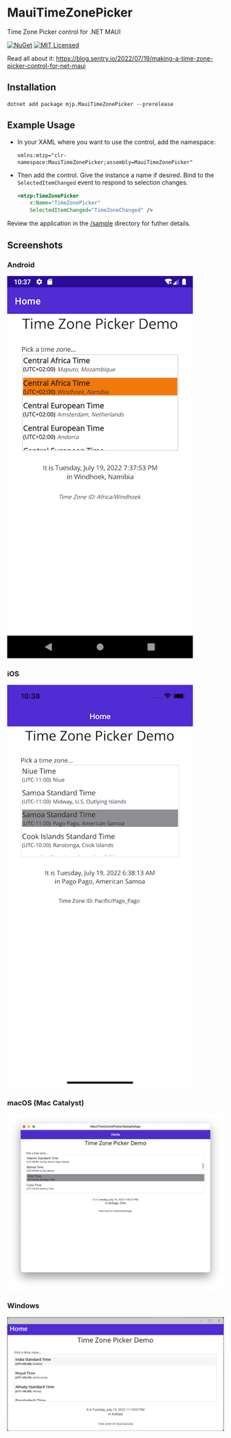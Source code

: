 # MauiTimeZonePicker
Time Zone Picker control for .NET MAUI

[![NuGet](https://img.shields.io/nuget/v/mjp.MauiTimeZonePicker)](https://www.nuget.org/packages/mjp.MauiTimeZonePicker)
[![MIT Licensed](https://img.shields.io/github/license/mattjohnsonpint/MauiTimeZonePicker)](https://github.com/mattjohnsonpint/MauiTimeZonePicker/blob/main/LICENSE)

Read all about it:
https://blog.sentry.io/2022/07/19/making-a-time-zone-picker-control-for-net-maui

## Installation

```shell
dotnet add package mjp.MauiTimeZonePicker --prerelease
```

## Example Usage

- In your XAML where you want to use the control, add the namespace:

    ```
    xmlns:mtzp="clr-namespace:MauiTimeZonePicker;assembly=MauiTimeZonePicker"
    ```

- Then add the control.  Give the instance a name if desired.  Bind to the `SelectedItemChanged` event to respond to selection changes.
    ```xml
    <mtzp:TimeZonePicker
        x:Name="TimeZonePicker"
        SelectedItemChanged="TimeZoneChanged" />
    ```

Review the application in the [/sample](sample) directory for futher details. 

## Screenshots

### Android
![Android Screenshot](images/screenshot-android.png)

### iOS
![iOS Screenshot](images/screenshot-ios.png)

### macOS (Mac Catalyst)
![macOS Screenshot](images/screenshot-mac.png)

### Windows
![Windows Screenshot](images/screenshot-windows.png)

